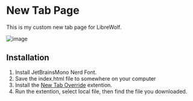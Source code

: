 # New Tab Page

This is my custom new tab page for LibreWolf.

![image](https://github.com/RemyIsCool/New-Tab-Page/assets/97812130/b1978ab0-1980-4abc-ac65-797487943453)

## Installation
1. Install JetBrainsMono Nerd Font.
2. Save the index.html file to somewhere on your computer
3. Install the [New Tab Override](https://addons.mozilla.org/en-US/firefox/addon/new-tab-override/) extention.
4. Run the extention, select local file, then find the file you downloaded.
